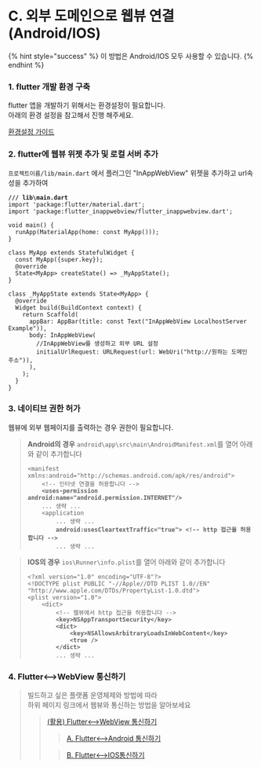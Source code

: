 # C. 외부 도메인으로 웹뷰 연결(Android/IOS)

{% hint style="success" %}
이 방법은 Android/IOS 모두 사용할 수 있습니다.
{% endhint %}

### 1. flutter 개발 환경 구축

flutter 앱을 개발하기 위해서는 환경설정이 필요합니다.\
아래의 환경 설정을 참고해서 진행 해주세요.

[환경설정 가이드](../../../08.-mobile-app/02.-flutter-hybrid/01..md)



### 2. flutter에 웹뷰 위젯 추가 및 로컬 서버 추가

`프로젝트이름/lib/main.dart` 에서 플러그인 "InAppWebView" 위젯을 추가하고 url속성을 추가하여&#x20;

<pre class="language-dart"><code class="lang-dart"><strong>/// lib\main.dart
</strong>import 'package:flutter/material.dart';
import 'package:flutter_inappwebview/flutter_inappwebview.dart';

void main() {
  runApp(MaterialApp(home: const MyApp()));
}

class MyApp extends StatefulWidget {
  const MyApp({super.key});
  @override
  State&#x3C;MyApp> createState() => _MyAppState();
}

class _MyAppState extends State&#x3C;MyApp> {
  @override
  Widget build(BuildContext context) {
    return Scaffold(
      appBar: AppBar(title: const Text("InAppWebView LocalhostServer Example")),
      body: InAppWebView(
        //InAppWebView를 생성하고 외부 URL 설정
        initialUrlRequest: URLRequest(url: WebUri("http://원하는 도메인 주소")),
      ),
    );
  }
}
</code></pre>

### 3. 네이티브 권한 허가

웹뷰에 외부 웹페이지를 출력하는 경우 권한이 필요합니다.

> **Android의 경우** `android\app\src\main\AndroidManifest.xml`를 열어 아래와 같이 추가합니다
>
> <pre class="language-xml"><code class="lang-xml">&#x3C;manifest xmlns:android="http://schemas.android.com/apk/res/android">
>     &#x3C;!-- 인터넷 연결을 허용합니다 -->
> <strong>    &#x3C;uses-permission android:name="android.permission.INTERNET"/>
> </strong>    ... 생략 ...
>     &#x3C;application
>         ... 생략 ...
> <strong>        android:usesCleartextTraffic="true"> &#x3C;!-- http 접근을 허용합니다 -->
> </strong>        ... 생략 ...
> </code></pre>

> **IOS의 경우** `ios\Runner\info.plist`를 열어 아래와 같이 추가합니다
>
> <pre class="language-xml"><code class="lang-xml">&#x3C;?xml version="1.0" encoding="UTF-8"?>
> &#x3C;!DOCTYPE plist PUBLIC "-//Apple//DTD PLIST 1.0//EN" "http://www.apple.com/DTDs/PropertyList-1.0.dtd">
> &#x3C;plist version="1.0">
>     &#x3C;dict>
>         &#x3C;!-- 웹뷰에서 http 접근을 허용합니다 -->
> <strong>        &#x3C;key>NSAppTransportSecurity&#x3C;/key>
> </strong><strong>        &#x3C;dict>
> </strong><strong>            &#x3C;key>NSAllowsArbitraryLoadsInWebContent&#x3C;/key>
> </strong><strong>            &#x3C;true />
> </strong><strong>        &#x3C;/dict>
> </strong>        ... 생략 ...
> </code></pre>



### 4. Flutter<-->WebView 통신하기

> 빌드하고 싶은 플랫폼 운영체제와 방법에 따라\
> 하위 페이지 링크에서 웹뷰와  통신하는 방법을 알아보세요
>
> > [(활용) Flutter<-->WebView 통신하기](../../../08.-mobile-app/02.-flutter-hybrid/flutter-less-than-greater-than-webview/)
> >
> > > [A. Flutter<-->Android 통신하기](../../../08.-mobile-app/02.-flutter-hybrid/flutter-less-than-greater-than-webview/a.-flutter-less-than-greater-than-android.md)
> >
> > > [B. Flutter<-->IOS통신하기](../../../08.-mobile-app/02.-flutter-hybrid/flutter-less-than-greater-than-webview/b.-flutter-less-than-greater-than-ios.md)
